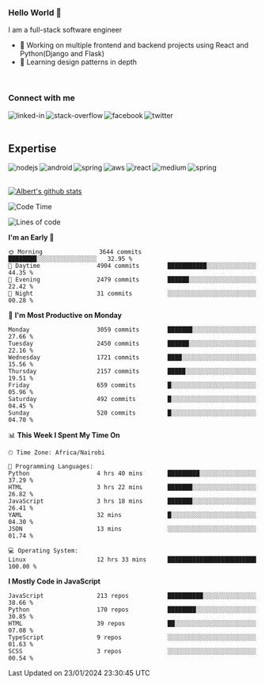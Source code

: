 

### Hello World 👋
I am a full-stack software engineer
- 🔭 Working on multiple frontend and backend projects using React and Python(Django and Flask)
- 🌱 Learning design patterns in depth

<br>

### Connect with me

[<img align="left" alt="linked-in" src="https://img.shields.io/badge/linkedin-%230077B5.svg?&style=for-the-badge&logo=linkedin&logoColor=white" />](https://www.linkedin.com/in/albert-byrone/)

<!-- [<img align="left" alt="medium" src="https://img.shields.io/badge/medium-%2312100E.svg?&style=for-the-badge&logo=medium&logoColor=white" />](https://56faisal.medium.com/) -->

[<img align="left" alt="stack-overflow" src="https://img.shields.io/badge/stack%20overflow-FE7A16?logo=stack-overflow&logoColor=white&style=for-the-badge" />](https://stackoverflow.com/users/11916317/albert-byrone)

[<img align="left" alt="facebook" src="https://img.shields.io/badge/facebook-%231877F2.svg?&style=for-the-badge&logo=facebook&logoColor=white" />](https://web.facebook.com/albert.byrone.1/)

[<img align="left" alt="twitter" src="https://img.shields.io/badge/twitter-%231DA1F2.svg?&style=for-the-badge&logo=twitter&logoColor=white" />](https://twitter.com/byrone_albert)

<br>

<br>

## Expertise
<img align="left" alt="nodejs" src="https://img.shields.io/badge/python%20-%2343853D.svg?&style=for-the-badge&logo=node.js&logoColor=white" />
<img align="left" alt="android" src="https://img.shields.io/badge/Flask-3DDC84?logo=android&logoColor=white&style=for-the-badge" />
<img align="left" alt="spring" src="https://img.shields.io/badge/drf%20-%236DB33F.svg?&style=for-the-badge&logo=spring&logoColor=white" />
<img align="left" alt="aws" src="https://img.shields.io/badge/django%20AWS-%23232F3E?logo=amazon-aws&logoColor=white&style=for-the-badge" />
<img align="left" alt="react" src="https://img.shields.io/badge/react%20-%2320232a.svg?&style=for-the-badge&logo=react&logoColor=%2361DAFB" />
<img align="left" alt="medium" src="https://img.shields.io/badge/Angular-%23316192.svg?&style=for-the-badge&logo=postgresql&logoColor=white" />
<img align="left" alt="spring" src="https://img.shields.io/badge/Javascript%20-%236DB33F.svg?&style=for-the-badge&logo=spring&logoColor=white" />
<br>
<br>


[![Albert's github stats](https://github-readme-stats.vercel.app/api?username=Albert-Byrone&count_private=true&show_icons=true&theme=radical&hide_rank=false)](https://github.com/anuraghazra/github-readme-stats)

<!-- [![Top Langs](https://github-readme-stats.vercel.app/api/top-langs/?username=Albert-Byrone&layout=compact)](https://github.com/anuraghazra/github-readme-stats) -->

<!--
**Albert-Byrone/Albert-Byrone** is a ✨ _special_ ✨ repository because its `README.md` (this file) appears on your GitHub profile.

Here are some ideas to get you started:

- 🔭 I’m currently working on ...
- 🌱 I’m currently learning ...
- 👯 I’m looking to collaborate on ...
- 🤔 I’m looking for help with ...
- 💬 Ask me about ...
- 📫 How to reach me: ...
- 😄 Pronouns: ...
- ⚡ Fun fact: ...
-->


<!--START_SECTION:waka-->
![Code Time](http://img.shields.io/badge/Code%20Time-991%20hrs%2016%20mins-blue)

![Lines of code](https://img.shields.io/badge/From%20Hello%20World%20I%27ve%20Written-63.0%20million%20lines%20of%20code-blue)

**I'm an Early 🐤** 

```text
🌞 Morning                3644 commits        ████████░░░░░░░░░░░░░░░░░   32.95 % 
🌆 Daytime                4904 commits        ███████████░░░░░░░░░░░░░░   44.35 % 
🌃 Evening                2479 commits        ██████░░░░░░░░░░░░░░░░░░░   22.42 % 
🌙 Night                  31 commits          ░░░░░░░░░░░░░░░░░░░░░░░░░   00.28 % 
```
📅 **I'm Most Productive on Monday** 

```text
Monday                   3059 commits        ███████░░░░░░░░░░░░░░░░░░   27.66 % 
Tuesday                  2450 commits        ██████░░░░░░░░░░░░░░░░░░░   22.16 % 
Wednesday                1721 commits        ████░░░░░░░░░░░░░░░░░░░░░   15.56 % 
Thursday                 2157 commits        █████░░░░░░░░░░░░░░░░░░░░   19.51 % 
Friday                   659 commits         █░░░░░░░░░░░░░░░░░░░░░░░░   05.96 % 
Saturday                 492 commits         █░░░░░░░░░░░░░░░░░░░░░░░░   04.45 % 
Sunday                   520 commits         █░░░░░░░░░░░░░░░░░░░░░░░░   04.70 % 
```


📊 **This Week I Spent My Time On** 

```text
🕑︎ Time Zone: Africa/Nairobi

💬 Programming Languages: 
Python                   4 hrs 40 mins       █████████░░░░░░░░░░░░░░░░   37.29 % 
HTML                     3 hrs 22 mins       ███████░░░░░░░░░░░░░░░░░░   26.82 % 
JavaScript               3 hrs 18 mins       ███████░░░░░░░░░░░░░░░░░░   26.41 % 
YAML                     32 mins             █░░░░░░░░░░░░░░░░░░░░░░░░   04.30 % 
JSON                     13 mins             ░░░░░░░░░░░░░░░░░░░░░░░░░   01.74 % 

💻 Operating System: 
Linux                    12 hrs 33 mins      █████████████████████████   100.00 % 
```

**I Mostly Code in JavaScript** 

```text
JavaScript               213 repos           ██████████░░░░░░░░░░░░░░░   38.66 % 
Python                   170 repos           ████████░░░░░░░░░░░░░░░░░   30.85 % 
HTML                     39 repos            ██░░░░░░░░░░░░░░░░░░░░░░░   07.08 % 
TypeScript               9 repos             ░░░░░░░░░░░░░░░░░░░░░░░░░   01.63 % 
SCSS                     3 repos             ░░░░░░░░░░░░░░░░░░░░░░░░░   00.54 % 
```




 Last Updated on 23/01/2024 23:30:45 UTC
<!--END_SECTION:waka-->

